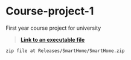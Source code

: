 # Course-project-1
First year course project for university

> **[Link to an executable file](https://github.com/sv022/Course-project-1/releases/tag/SmartHome)**

`zip file at Releases/SmartHome/SmartHome.zip`
